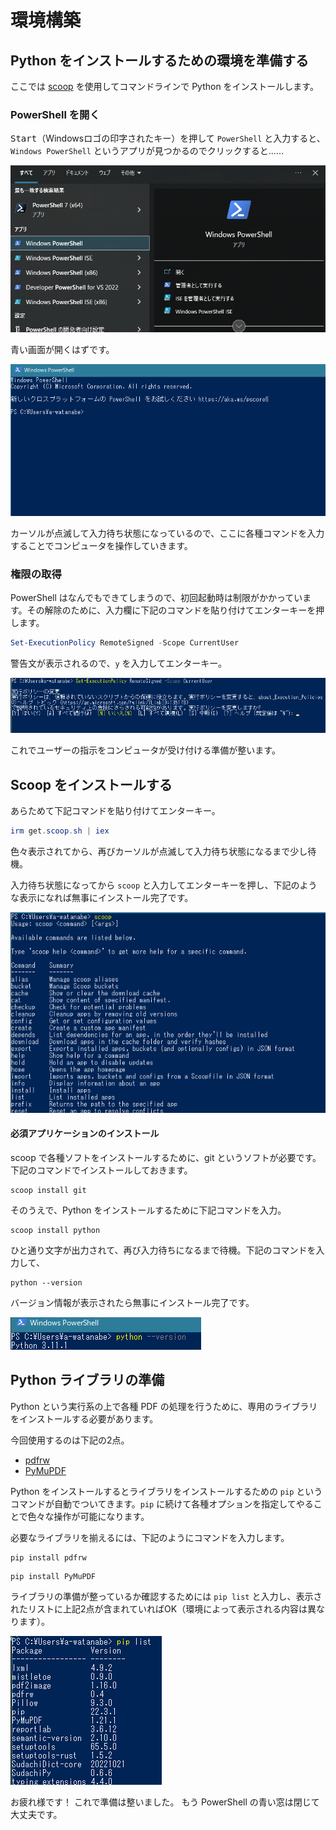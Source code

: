 # 環境構築


## Python をインストールするための環境を準備する

ここでは [scoop](https://scoop.sh/) を使用してコマンドラインで Python をインストールします。

### PowerShell を開く

<kbd>Start</kbd>（Windowsロゴの印字されたキー）を押して `PowerShell` と入力すると、`Windows PowerShell` というアプリが見つかるのでクリックすると……

![img](./image/startmenu.png)

青い画面が開くはずです。

![img](./image/ps.png)

カーソルが点滅して入力待ち状態になっているので、ここに各種コマンドを入力することでコンピュータを操作していきます。

### 権限の取得

PowerShell はなんでもできてしまうので、初回起動時は制限がかかっています。その解除のために、入力欄に下記のコマンドを貼り付けてエンターキーを押します。

```PowerShell
Set-ExecutionPolicy RemoteSigned -Scope CurrentUser
```

警告文が表示されるので、`y` を入力してエンターキー。

![img](./image/pscmd1.png)

これでユーザーの指示をコンピュータが受け付ける準備が整います。

## Scoop をインストールする

あらためて下記コマンドを貼り付けてエンターキー。

```PowerShell
irm get.scoop.sh | iex
```

色々表示されてから、再びカーソルが点滅して入力待ち状態になるまで少し待機。

入力待ち状態になってから `scoop` と入力してエンターキーを押し、下記のような表示になれば無事にインストール完了です。

![img](./image/scoop.png)

#### 必須アプリケーションのインストール

scoop で各種ソフトをインストールするために、git というソフトが必要です。下記のコマンドでインストールしておきます。

```
scoop install git
```

そのうえで、Python をインストールするために下記コマンドを入力。

```
scoop install python
```

ひと通り文字が出力されて、再び入力待ちになるまで待機。下記のコマンドを入力して、

```
python --version
```

バージョン情報が表示されたら無事にインストール完了です。

![img](./image/pyv.png)


## Python ライブラリの準備

Python という実行系の上で各種 PDF の処理を行うために、専用のライブラリをインストールする必要があります。

今回使用するのは下記の2点。

+ [pdfrw](https://github.com/pmaupin/pdfrw)
+ [PyMuPDF](https://github.com/pymupdf/PyMuPDF)

Python をインストールするとライブラリをインストールするための `pip` というコマンドが自動でついてきます。`pip` に続けて各種オプションを指定してやることで色々な操作が可能になります。


必要なライブラリを揃えるには、下記のようにコマンドを入力します。

```
pip install pdfrw
```

```
pip install PyMuPDF
```

ライブラリの準備が整っているか確認するためには `pip list` と入力し、表示されたリストに上記2点が含まれていればOK（環境によって表示される内容は異なります）。


![img](./image/piplist.png)

お疲れ様です！ これで準備は整いました。
もう PowerShell の青い窓は閉じて大丈夫です。
